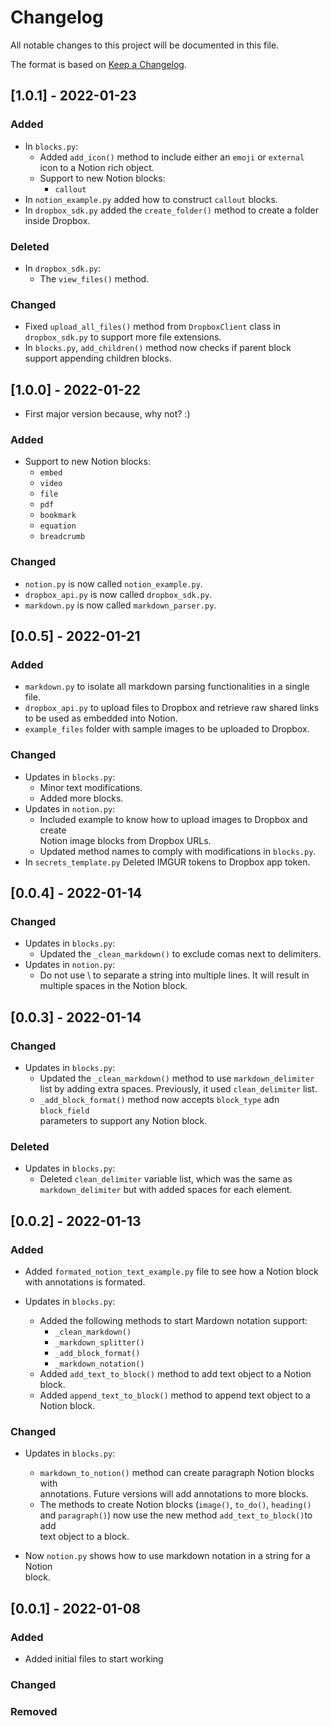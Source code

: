 # Changelog
All notable changes to this project will be documented in this file.

The format is based on [Keep a Changelog](https://keepachangelog.com).

## [1.0.1] - 2022-01-23
### Added
- In `blocks.py`:
    - Added `add_icon()` method to include either an `emoji` or `external`  
    icon to a Notion rich object.
    - Support to new Notion blocks:
        - `callout`
- In `notion_example.py` added how to construct `callout` blocks.
- In `dropbox_sdk.py` added the `create_folder()` method to create a folder  
inside Dropbox.

### Deleted
- In `dropbox_sdk.py`:
    - The `view_files()` method.

### Changed
- Fixed `upload_all_files()` method from `DropboxClient` class in  
`dropbox_sdk.py` to support more file extensions.
- In `blocks.py`, `add_children()` method now checks if parent block  
support appending children blocks.

## [1.0.0] - 2022-01-22
- First major version because, why not? :)
### Added
- Support to new Notion blocks:
    - `embed`
    - `video`
    - `file`
    - `pdf`
    - `bookmark`
    - `equation`
    - `breadcrumb`

### Changed
- `notion.py` is now called `notion_example.py`.
- `dropbox_api.py` is now called `dropbox_sdk.py`.
- `markdown.py` is now called `markdown_parser.py`.

## [0.0.5] - 2022-01-21
### Added
- `markdown.py` to isolate all markdown parsing functionalities in a single file.
- `dropbox_api.py` to upload files to Dropbox and retrieve raw shared links  
to be used as embedded into Notion.
- `example_files` folder with sample images to be uploaded to Dropbox.

### Changed
- Updates in `blocks.py`:
    - Minor text modifications.
    - Added more blocks.
- Updates in `notion.py`:
    - Included example to know how to upload images to Dropbox and create  
    Notion image blocks from Dropbox URLs.
    - Updated method names to comply with modifications in `blocks.py`.
- In `secrets_template.py` Deleted IMGUR tokens to Dropbox app token.

## [0.0.4] - 2022-01-14
### Changed
- Updates in `blocks.py`:
    - Updated the `_clean_markdown()` to exclude comas next to delimiters.
- Updates in `notion.py`:
    - Do not use \ to separate a string into multiple lines. It will result in  
    multiple spaces in the Notion block.

## [0.0.3] - 2022-01-14
### Changed
- Updates in `blocks.py`:
    - Updated the `_clean_markdown()` method to use `markdown_delimiter`  
    list by adding extra spaces. Previously, it used `clean_delimiter` list.
    - `_add_block_format()` method now accepts `block_type` adn `block_field`  
    parameters to support any Notion block.

### Deleted
- Updates in `blocks.py`:
    - Deleted `clean_delimiter` variable list, which was the same as  
    `markdown_delimiter` but with added spaces for each element.

## [0.0.2] - 2022-01-13
### Added
- Added `formated_notion_text_example.py` file to see how a Notion block  
with annotations is formated.

- Updates in `blocks.py`:
    - Added the following methods to start Mardown notation support:
        - `_clean_markdown()`
        - `_markdown_splitter()`
        - `_add_block_format()`
        - `_markdown_notation()`
    - Added `add_text_to_block()` method to add text object to a Notion  
    block.
    - Added `append_text_to_block()` method to append text object to a  
    Notion block.

### Changed
- Updates in `blocks.py`:
    - `markdown_to_notion()` method can create paragraph Notion blocks with  
    annotations. Future versions will add annotations to more blocks.
    - The methods to create Notion blocks (`image()`, `to_do()`, `heading()`  
    and `paragraph()`) now use the new method `add_text_to_block()`to add  
    text object to a block.

- Now `notion.py` shows how to use markdown notation in a string for a Notion  
block.

## [0.0.1] - 2022-01-08
### Added
- Added initial files to start working

### Changed

### Removed
